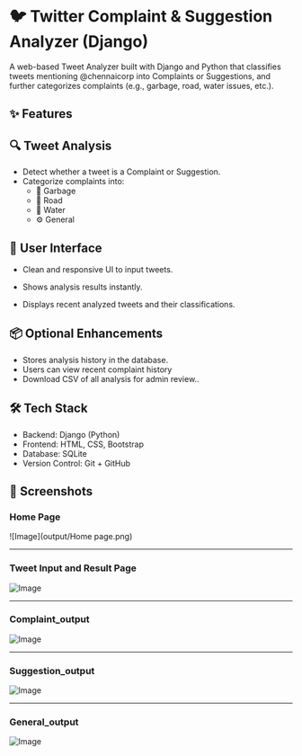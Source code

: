 # 🐦 Twitter Complaint & Suggestion Analyzer (Django)
A web-based Tweet Analyzer built with Django and Python that classifies tweets mentioning @chennaicorp into Complaints or Suggestions, and further categorizes complaints (e.g., garbage, road, water issues, etc.).
## ✨ Features

## 🔍 Tweet Analysis
- Detect whether a tweet is a Complaint or Suggestion.
- Categorize complaints into:
  - 🚮 Garbage
  - 🚧 Road
  - 🚰 Water
  - ⚙️ General

## 👥 User Interface
- Clean and responsive UI to input tweets.

- Shows analysis results instantly.

- Displays recent analyzed tweets and their classifications.

## 📦 Optional Enhancements
- Stores analysis history in the database.
- Users can view recent complaint history
- Download CSV of all analysis for admin review..

## 🛠 Tech Stack
- Backend: Django (Python)
- Frontend: HTML, CSS, Bootstrap
- Database: SQLite
- Version Control: Git + GitHub

## 📸 Screenshots

### Home Page
![Image](output/Home page.png)

---

### Tweet Input and Result Page
![Image](https://github.com/user-attachments/assets/2c2de3fa-a008-4ae1-86d1-8c06b9f16f6c)

---

### Complaint_output
![Image](https://github.com/user-attachments/assets/500c3fa8-9ad1-4e7e-aadd-4934e44f074d)

---

### Suggestion_output
![Image](https://github.com/user-attachments/assets/a5d396d5-2e35-49e9-b072-7bc61bb8d1a6)

---

### General_output
![Image](https://github.com/user-attachments/assets/c50bb709-4d36-4852-9a05-a99bde49a1ce)



